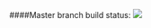 ####Master branch build status:
![](https://travis-ci.org/[mcelis13]/MessengerAPI.svg?branch=master)
